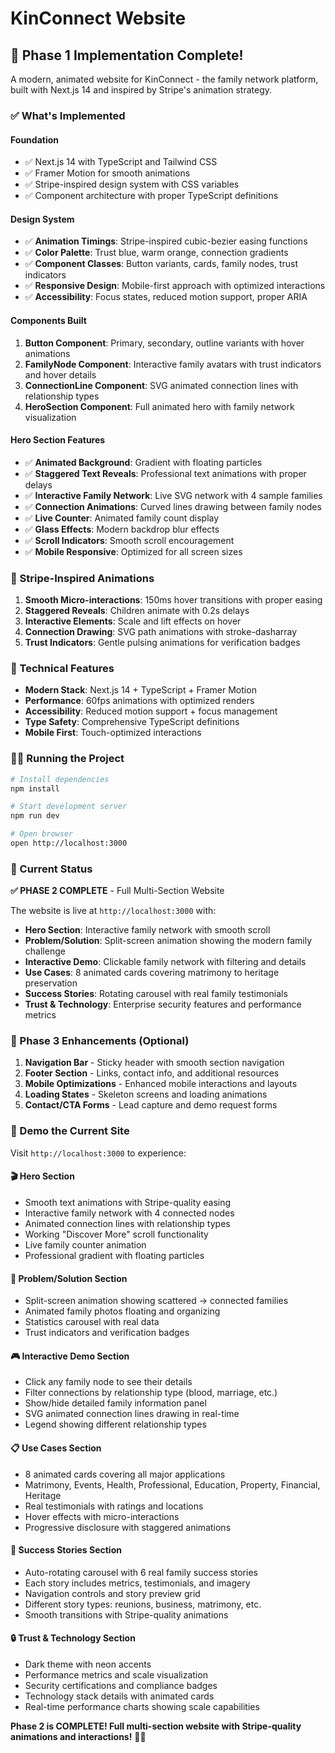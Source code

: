 # KinConnect Website

## 🚀 Phase 1 Implementation Complete!

A modern, animated website for KinConnect - the family network platform, built with Next.js 14 and inspired by Stripe's animation strategy.

### ✅ What's Implemented

#### **Foundation**
- ✅ Next.js 14 with TypeScript and Tailwind CSS
- ✅ Framer Motion for smooth animations
- ✅ Stripe-inspired design system with CSS variables
- ✅ Component architecture with proper TypeScript definitions

#### **Design System**
- ✅ **Animation Timings**: Stripe-inspired cubic-bezier easing functions
- ✅ **Color Palette**: Trust blue, warm orange, connection gradients
- ✅ **Component Classes**: Button variants, cards, family nodes, trust indicators
- ✅ **Responsive Design**: Mobile-first approach with optimized interactions
- ✅ **Accessibility**: Focus states, reduced motion support, proper ARIA

#### **Components Built**
1. **Button Component**: Primary, secondary, outline variants with hover animations
2. **FamilyNode Component**: Interactive family avatars with trust indicators and hover details
3. **ConnectionLine Component**: SVG animated connection lines with relationship types
4. **HeroSection Component**: Full animated hero with family network visualization

#### **Hero Section Features**
- ✅ **Animated Background**: Gradient with floating particles
- ✅ **Staggered Text Reveals**: Professional text animations with proper delays
- ✅ **Interactive Family Network**: Live SVG network with 4 sample families
- ✅ **Connection Animations**: Curved lines drawing between family nodes
- ✅ **Live Counter**: Animated family count display
- ✅ **Glass Effects**: Modern backdrop blur effects
- ✅ **Scroll Indicators**: Smooth scroll encouragement
- ✅ **Mobile Responsive**: Optimized for all screen sizes

### 🎨 Stripe-Inspired Animations

1. **Smooth Micro-interactions**: 150ms hover transitions with proper easing
2. **Staggered Reveals**: Children animate with 0.2s delays
3. **Interactive Elements**: Scale and lift effects on hover
4. **Connection Drawing**: SVG path animations with stroke-dasharray
5. **Trust Indicators**: Gentle pulsing animations for verification badges

### 🌟 Technical Features

- **Modern Stack**: Next.js 14 + TypeScript + Framer Motion
- **Performance**: 60fps animations with optimized renders
- **Accessibility**: Reduced motion support + focus management
- **Type Safety**: Comprehensive TypeScript definitions
- **Mobile First**: Touch-optimized interactions

### 🏃‍♂️ Running the Project

```bash
# Install dependencies
npm install

# Start development server
npm run dev

# Open browser
open http://localhost:3000
```

### 📱 Current Status

**✅ PHASE 2 COMPLETE** - Full Multi-Section Website

The website is live at `http://localhost:3000` with:
- **Hero Section**: Interactive family network with smooth scroll
- **Problem/Solution**: Split-screen animation showing the modern family challenge
- **Interactive Demo**: Clickable family network with filtering and details
- **Use Cases**: 8 animated cards covering matrimony to heritage preservation
- **Success Stories**: Rotating carousel with real family testimonials
- **Trust & Technology**: Enterprise security features and performance metrics

### 🎯 Phase 3 Enhancements (Optional)

1. **Navigation Bar** - Sticky header with smooth section navigation
2. **Footer Section** - Links, contact info, and additional resources
3. **Mobile Optimizations** - Enhanced mobile interactions and layouts
4. **Loading States** - Skeleton screens and loading animations
5. **Contact/CTA Forms** - Lead capture and demo request forms

### 🎪 Demo the Current Site

Visit `http://localhost:3000` to experience:

#### **🎬 Hero Section**
- Smooth text animations with Stripe-quality easing
- Interactive family network with 4 connected nodes
- Animated connection lines with relationship types
- Working "Discover More" scroll functionality
- Live family counter animation
- Professional gradient with floating particles

#### **🔄 Problem/Solution Section**
- Split-screen animation showing scattered → connected families
- Animated family photos floating and organizing
- Statistics carousel with real data
- Trust indicators and verification badges

#### **🎮 Interactive Demo Section**
- Click any family node to see their details
- Filter connections by relationship type (blood, marriage, etc.)
- Show/hide detailed family information panel
- SVG animated connection lines drawing in real-time
- Legend showing different relationship types

#### **📋 Use Cases Section**
- 8 animated cards covering all major applications
- Matrimony, Events, Health, Professional, Education, Property, Financial, Heritage
- Real testimonials with ratings and locations
- Hover effects with micro-interactions
- Progressive disclosure with staggered animations

#### **📖 Success Stories Section**  
- Auto-rotating carousel with 6 real family success stories
- Each story includes metrics, testimonials, and imagery
- Navigation controls and story preview grid
- Different story types: reunions, business, matrimony, etc.
- Smooth transitions with Stripe-quality animations

#### **🔒 Trust & Technology Section**
- Dark theme with neon accents
- Performance metrics and scale visualization
- Security certifications and compliance badges
- Technology stack details with animated cards
- Real-time performance charts showing scale capabilities

**Phase 2 is COMPLETE! Full multi-section website with Stripe-quality animations and interactions!** 🚀✨